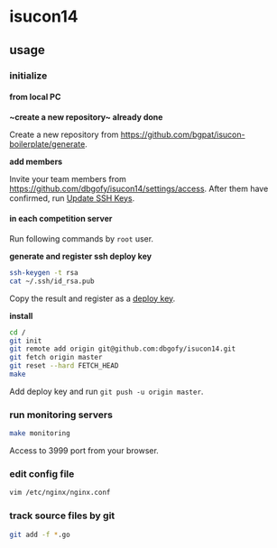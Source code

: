 # isucon14

## usage

### initialize

#### from local PC

**~create a new repository~ already done**

Create a new repository from https://github.com/bgpat/isucon-boilerplate/generate.

**add members**

Invite your team members from https://github.com/dbgofy/isucon14/settings/access.
After them have confirmed, run [Update SSH Keys](https://github.com/dbgofy/isucon14/actions?query=workflow%3A%22Update+SSH+Keys%22).

#### in each competition server 

Run following commands by `root` user.

**generate and register ssh deploy key**

```bash
ssh-keygen -t rsa
cat ~/.ssh/id_rsa.pub
```

Copy the result and register as a [deploy key](https://github.com/dbgofy/isucon14/settings/keys/new).

**install**

```bash
cd /
git init
git remote add origin git@github.com:dbgofy/isucon14.git
git fetch origin master
git reset --hard FETCH_HEAD
make
```

Add deploy key and run `git push -u origin master`.

### run monitoring servers

```bash
make monitoring
```

Access to 3999 port from your browser.

### edit config file

```bash
vim /etc/nginx/nginx.conf
```

### track source files by git

```bash
git add -f *.go
```

